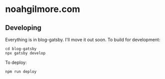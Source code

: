 # noahgilmore.com

## Developing
Everything is in blog-gatsby. I'll move it out soon. To build for development:
```
cd blog-gatsby
npx gatsby develop
```

To deploy:
```
npm run deploy
```